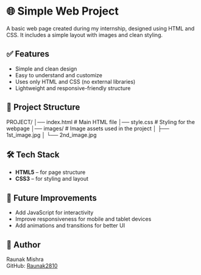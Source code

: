 # 🌐 Simple Web Project

A basic web page created during my internship, designed using HTML and CSS. It includes a simple layout with images and clean styling.

## ✅ Features

- Simple and clean design  
- Easy to understand and customize  
- Uses only HTML and CSS (no external libraries)  
- Lightweight and responsive-friendly structure  

## 📂 Project Structure

PROJECT/
│── index.html # Main HTML file
│── style.css # Styling for the webpage
│── images/ # Image assets used in the project
│ ├── 1st_image.jpg
│ └── 2nd_image.jpg


## 🛠 Tech Stack

- **HTML5** – for page structure  
- **CSS3** – for styling and layout  

## 🚀 Future Improvements

- Add JavaScript for interactivity  
- Improve responsiveness for mobile and tablet devices  
- Add animations and transitions for better UI  

## 👤 Author

Raunak Mishra  
GitHub: [Raunak2810](https://github.com/Raunak2810)  
